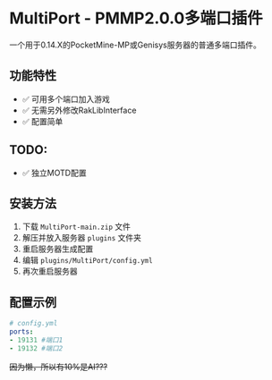 # MultiPort - PMMP2.0.0多端口插件

一个用于0.14.X的PocketMine-MP或Genisys服务器的普通多端口插件。

## 功能特性
- ✅ 可用多个端口加入游戏
- ✅ 无需另外修改RakLibInterface
- ✅ 配置简单

## TODO: 
- ✅ 独立MOTD配置

## 安装方法
1. 下载 `MultiPort-main.zip` 文件
2. 解压并放入服务器 `plugins` 文件夹
3. 重启服务器生成配置
4. 编辑 `plugins/MultiPort/config.yml`
5. 再次重启服务器

## 配置示例
```yaml
# config.yml
ports:
- 19131 #端口1
- 19132 #端口2
```
~~因为懒，所以有10%是AI???~~
